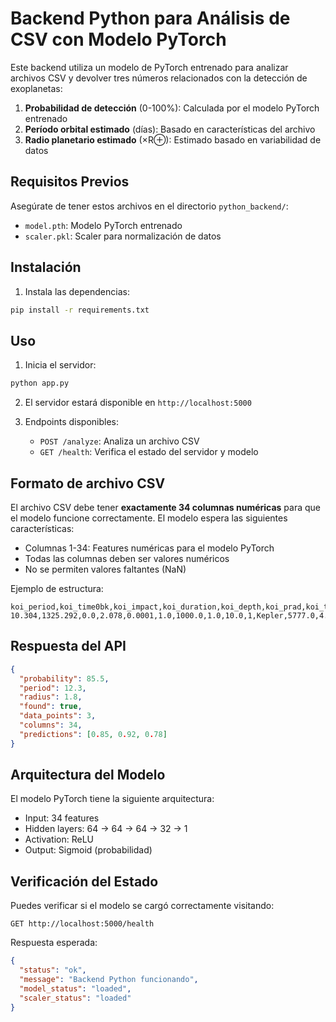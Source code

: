 # Backend Python para Análisis de CSV con Modelo PyTorch

Este backend utiliza un modelo de PyTorch entrenado para analizar archivos CSV y devolver tres números relacionados con la detección de exoplanetas:

1. **Probabilidad de detección** (0-100%): Calculada por el modelo PyTorch entrenado
2. **Período orbital estimado** (días): Basado en características del archivo
3. **Radio planetario estimado** (×R⊕): Estimado basado en variabilidad de datos

## Requisitos Previos

Asegúrate de tener estos archivos en el directorio `python_backend/`:
- `model.pth`: Modelo PyTorch entrenado
- `scaler.pkl`: Scaler para normalización de datos

## Instalación

1. Instala las dependencias:
```bash
pip install -r requirements.txt
```

## Uso

1. Inicia el servidor:
```bash
python app.py
```

2. El servidor estará disponible en `http://localhost:5000`

3. Endpoints disponibles:
   - `POST /analyze`: Analiza un archivo CSV
   - `GET /health`: Verifica el estado del servidor y modelo

## Formato de archivo CSV

El archivo CSV debe tener **exactamente 34 columnas numéricas** para que el modelo funcione correctamente. El modelo espera las siguientes características:

- Columnas 1-34: Features numéricas para el modelo PyTorch
- Todas las columnas deben ser valores numéricos
- No se permiten valores faltantes (NaN)

Ejemplo de estructura:
```csv
koi_period,koi_time0bk,koi_impact,koi_duration,koi_depth,koi_prad,koi_teq,koi_insol,koi_model_snr,koi_tce_plnt_num,koi_tce_delivname,koi_steff,koi_slogg,koi_srad,ra,dec,koi_kepmag,koi_gmag,koi_rmag,koi_imag,koi_zmag,koi_jmag,koi_hmag,koi_kmag,koi_fwm_sra,koi_fwm_sdec,koi_fwm_sra_err,koi_fwm_sdec_err,koi_fwm_prao,koi_fwm_pdec,koi_fwm_prao_err,koi_fwm_pdec_err,koi_dicco_mra,koi_dicco_mdec
10.304,1325.292,0.0,2.078,0.0001,1.0,1000.0,1.0,10.0,1,Kepler,5777.0,4.4,1.0,290.0,45.0,15.0,15.0,15.0,15.0,15.0,15.0,15.0,15.0,290.0,45.0,0.1,0.1,0.0,0.0,0.1,0.1,0.0,0.0
```

## Respuesta del API

```json
{
  "probability": 85.5,
  "period": 12.3,
  "radius": 1.8,
  "found": true,
  "data_points": 3,
  "columns": 34,
  "predictions": [0.85, 0.92, 0.78]
}
```

## Arquitectura del Modelo

El modelo PyTorch tiene la siguiente arquitectura:
- Input: 34 features
- Hidden layers: 64 → 64 → 64 → 32 → 1
- Activation: ReLU
- Output: Sigmoid (probabilidad)

## Verificación del Estado

Puedes verificar si el modelo se cargó correctamente visitando:
```
GET http://localhost:5000/health
```

Respuesta esperada:
```json
{
  "status": "ok",
  "message": "Backend Python funcionando",
  "model_status": "loaded",
  "scaler_status": "loaded"
}
```
